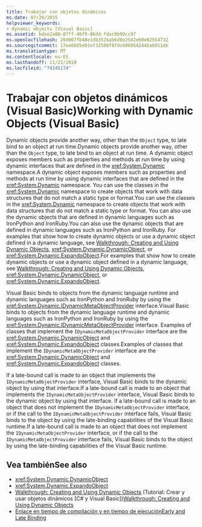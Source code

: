 ```yaml
---
title: Trabajar con objetos dinámicos
ms.date: 07/20/2015
helpviewer_keywords:
- dynamic objects [Visual Basic]
ms.assetid: bdee2a00-07ff-46f9-86dd-fdac9b99cc97
ms.openlocfilehash: 20d007fb48e1db352bab6d8e25d2e60e02554732
ms.sourcegitcommit: 17ee6605e01ef32506f8fdc686954244ba6911de
ms.translationtype: MT
ms.contentlocale: es-ES
ms.lasthandoff: 11/22/2019
ms.locfileid: "74345174"
---
```

# <a name="working-with-dynamic-objects-visual-basic"></a><span data-ttu-id="1eb42-102">Trabajar con objetos dinámicos (Visual Basic)</span><span class="sxs-lookup"><span data-stu-id="1eb42-102">Working with Dynamic Objects (Visual Basic)</span></span>
<span data-ttu-id="1eb42-103">Dynamic objects provide another way, other than the `Object` type, to late bind to an object at run time.</span><span class="sxs-lookup"><span data-stu-id="1eb42-103">Dynamic objects provide another way, other than the `Object` type, to late bind to an object at run time.</span></span> <span data-ttu-id="1eb42-104">A dynamic object exposes members such as properties and methods at run time by using dynamic interfaces that are defined in the <xref:System.Dynamic> namespace.</span><span class="sxs-lookup"><span data-stu-id="1eb42-104">A dynamic object exposes members such as properties and methods at run time by using dynamic interfaces that are defined in the <xref:System.Dynamic> namespace.</span></span> <span data-ttu-id="1eb42-105">You can use the classes in the <xref:System.Dynamic> namespace to create objects that work with data structures that do not match a static type or format.</span><span class="sxs-lookup"><span data-stu-id="1eb42-105">You can use the classes in the <xref:System.Dynamic> namespace to create objects that work with data structures that do not match a static type or format.</span></span> <span data-ttu-id="1eb42-106">You can also use the dynamic objects that are defined in dynamic languages such as IronPython and IronRuby.</span><span class="sxs-lookup"><span data-stu-id="1eb42-106">You can also use the dynamic objects that are defined in dynamic languages such as IronPython and IronRuby.</span></span> <span data-ttu-id="1eb42-107">For examples that show how to create dynamic objects or use a dynamic object defined in a dynamic language, see [Walkthrough: Creating and Using Dynamic Objects](../../../../csharp/programming-guide/types/walkthrough-creating-and-using-dynamic-objects.md), <xref:System.Dynamic.DynamicObject>, or <xref:System.Dynamic.ExpandoObject>.</span><span class="sxs-lookup"><span data-stu-id="1eb42-107">For examples that show how to create dynamic objects or use a dynamic object defined in a dynamic language, see [Walkthrough: Creating and Using Dynamic Objects](../../../../csharp/programming-guide/types/walkthrough-creating-and-using-dynamic-objects.md), <xref:System.Dynamic.DynamicObject>, or <xref:System.Dynamic.ExpandoObject>.</span></span>  
  
 <span data-ttu-id="1eb42-108">Visual Basic binds to objects from the dynamic language runtime and dynamic languages such as IronPython and IronRuby by using the <xref:System.Dynamic.IDynamicMetaObjectProvider> interface.</span><span class="sxs-lookup"><span data-stu-id="1eb42-108">Visual Basic binds to objects from the dynamic language runtime and dynamic languages such as IronPython and IronRuby by using the <xref:System.Dynamic.IDynamicMetaObjectProvider> interface.</span></span> <span data-ttu-id="1eb42-109">Examples of classes that implement the `IDynamicMetaObjectProvider` interface are the <xref:System.Dynamic.DynamicObject> and <xref:System.Dynamic.ExpandoObject> classes.</span><span class="sxs-lookup"><span data-stu-id="1eb42-109">Examples of classes that implement the `IDynamicMetaObjectProvider` interface are the <xref:System.Dynamic.DynamicObject> and <xref:System.Dynamic.ExpandoObject> classes.</span></span>  
  
 <span data-ttu-id="1eb42-110">If a late-bound call is made to an object that implements the `IDynamicMetaObjectProvider` interface, Visual Basic binds to the dynamic object by using that interface.</span><span class="sxs-lookup"><span data-stu-id="1eb42-110">If a late-bound call is made to an object that implements the `IDynamicMetaObjectProvider` interface, Visual Basic binds to the dynamic object by using that interface.</span></span> <span data-ttu-id="1eb42-111">If a late-bound call is made to an object that does not implement the `IDynamicMetaObjectProvider` interface, or if the call to the `IDynamicMetaObjectProvider` interface fails, Visual Basic binds to the object by using the late-binding capabilities of the Visual Basic runtime.</span><span class="sxs-lookup"><span data-stu-id="1eb42-111">If a late-bound call is made to an object that does not implement the `IDynamicMetaObjectProvider` interface, or if the call to the `IDynamicMetaObjectProvider` interface fails, Visual Basic binds to the object by using the late-binding capabilities of the Visual Basic runtime.</span></span>  
  
## <a name="see-also"></a><span data-ttu-id="1eb42-112">Vea también</span><span class="sxs-lookup"><span data-stu-id="1eb42-112">See also</span></span>

- <xref:System.Dynamic.DynamicObject>
- <xref:System.Dynamic.ExpandoObject>
- <span data-ttu-id="1eb42-113">[Walkthrough: Creating and Using Dynamic Objects](../../../../csharp/programming-guide/types/walkthrough-creating-and-using-dynamic-objects.md) (Tutorial: Crear y usar objetos dinámicos [C# y Visual Basic])</span><span class="sxs-lookup"><span data-stu-id="1eb42-113">[Walkthrough: Creating and Using Dynamic Objects](../../../../csharp/programming-guide/types/walkthrough-creating-and-using-dynamic-objects.md)</span></span>
- [<span data-ttu-id="1eb42-114">Enlace en tiempo de compilación y en tiempo de ejecución</span><span class="sxs-lookup"><span data-stu-id="1eb42-114">Early and Late Binding</span></span>](../../../../visual-basic/programming-guide/language-features/early-late-binding/index.md)
